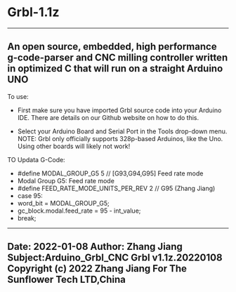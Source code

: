 # Grbl-1.1z
------------------------------------------------
An open source, embedded, high performance g-code-parser and CNC milling controller
written in optimized C that will run on a straight Arduino UNO
------------------------------------------------
To use:
- First make sure you have imported Grbl source code into your Arduino
  IDE. There are details on our Github website on how to do this.

- Select your Arduino Board and Serial Port in the Tools drop-down menu.
  NOTE: Grbl only officially supports 328p-based Arduinos, like the Uno.
  Using other boards will likely not work!
 
TO Updata G-Code:
- #define MODAL_GROUP_G5 5 // [G93,G94,G95] Feed rate mode
- Modal Group G5: Feed rate mode
- #define FEED_RATE_MODE_UNITS_PER_REV  2 // G95 (Zhang Jiang)
- case 95:
- word_bit = MODAL_GROUP_G5;
- gc_block.modal.feed_rate = 95 - int_value;
- break;
------------------------------------------------
Date: 2022-01-08
Author: Zhang Jiang 
Subject:Arduino_Grbl_CNC Grbl v1.1z.20220108
Copyright (c) 2022 Zhang Jiang For The Sunflower Tech LTD,China
------------------------------------------------
